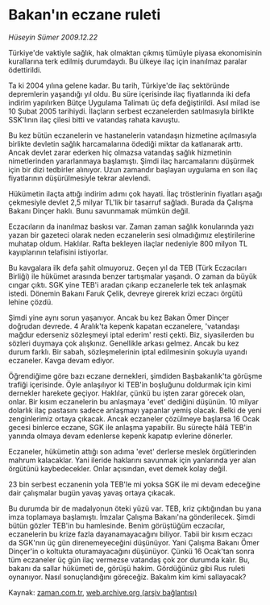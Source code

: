# Bakan'ın eczane ruleti

*Hüseyin Sümer 2009.12.22*

<tr><td class="metin" colspan="2" style="padding-top: 20px; padding-left: 5px; ">Türkiye'de vaktiyle sağlık, hak olmaktan çıkmış tümüyle piyasa ekonomisinin kurallarına terk edilmiş durumdaydı. Bu ülkeye ilaç için inanılmaz paralar ödettirildi.</td></tr><tr><td class="metin" colspan="2" style="padding-top: 20px; padding-left: 5px; "><p>Ta ki 2004 yılına gelene kadar. Bu tarih, Türkiye'de ilaç sektöründe depremlerin yaşandığı yıl oldu. Bu süre içerisinde ilaç fiyatlarında iki defa indirim yapılırken Bütçe Uygulama Talimatı üç defa değiştirildi. Asıl milad ise 10 Şubat 2005 tarihiydi. İlaçların serbest eczanelerden satılmasıyla birlikte SSK'lının ilaç çilesi bitti ve vatandaş rahata kavuştu.
<p>Bu kez bütün eczanelerin ve hastanelerin vatandaşın hizmetine açılmasıyla birlikte devletin sağlık harcamalarına ödediği miktar da katlanarak arttı. Ancak devlet zarar ederken hiç olmazsa vatandaş sağlık hizmetinin nimetlerinden yararlanmaya başlamıştı. Şimdi ilaç harcamalarını düşürmek için bir dizi tedbirler alınıyor. Uzun zamandır başlayan uygulama en son ilaç fiyatlarının düşürülmesiyle tekrar alevlendi.
<p> Hükümetin ilaçta attığı indirim adımı çok hayati. İlaç tröstlerinin fiyatları aşağı çekmesiyle devlet 2,5 milyar TL'lik bir tasarruf sağladı. Burada da Çalışma Bakanı Dinçer haklı. Bunu savunmamak mümkün değil.
<p>Eczacıların da inanılmaz baskısı var. Zaman zaman sağlık konularında yazı yazan bir gazeteci olarak neden eczanelerin sesi olmadığımız eleştirilerine muhatap oldum. Haklılar. Rafta bekleyen ilaçlar nedeniyle 800 milyon TL kayıplarının telafisini istiyorlar.
<p>Bu kavgalara ilk defa şahit olmuyoruz. Geçen yıl da TEB (Türk Eczacıları Birliği) ile hükümet arasında benzer tartışmalar yaşandı. O zaman da büyük cıngar çıktı. SGK yine TEB'i aradan çıkarıp eczanelerle tek tek anlaşmak istedi. Dönemin Bakanı Faruk Çelik, devreye girerek krizi eczacı örgütü lehine çözdü.
<p>Şimdi yine aynı sorun yaşanıyor. Ancak bu kez Bakan Ömer Dinçer doğrudan devrede. 4 Aralık'ta kepenk kapatan eczanelere, 'vatandaşı mağdur ederseniz sözleşmeyi iptal ederim' resti çekti. Biz, siyasilerden bu sözleri duymaya çok alışkınız. Genellikle arkası gelmez. Ancak bu kez durum farklı. Bir sabah, sözleşmelerinin iptal edilmesinin şokuyla uyandı eczaneler. Kavga devam ediyor.
<p>Öğrendiğime göre bazı eczane dernekleri, şimdiden Başbakanlık'ta görüşme trafiği içerisinde. Öyle anlaşılıyor ki TEB'in boşluğunu doldurmak için kimi dernekler harekete geçiyor. Haklılar, çünkü bu işten zarar görecek olan, onlar. Bir kısım eczanelerin bu anlaşmaya 'evet' dediğini düşünün. 10 milyar dolarlık ilaç pastasını sadece anlaşmayı yapanlar yemiş olacak. Belki de yeni zenginlerimiz ortaya çıkacak. Ancak eczaneler çözülmeye başlarsa 16 Ocak gecesi binlerce eczane, SGK ile anlaşma yapabilir. Bu süreçte hâlâ TEB'in yanında olmaya devam edenlerse kepenk kapatıp evlerine dönerler.
<p>Eczaneler, hükümetin attığı son adıma 'evet' derlerse meslek örgütlerinden mahrum kalacaklar. Yani ileride haklarını savunmak için yanlarında yer alan örgütünü kaybedecekler. Onlar açısından, evet demek kolay değil.
<p>23 bin serbest eczanenin yola TEB'le mi yoksa SGK ile mi devam edeceğine dair çalışmalar bugün yavaş yavaş ortaya çıkacak.
<p>Bu durumda bir de madalyonun öteki yüzü var. TEB, kriz çıktığından bu yana imza toplamaya başlamıştı. İmzalar Çalışma Bakanı'na gönderilecek. Şimdi bütün gözler TEB'in bu hamlesinde. Benim görüştüğüm eczacılar, eczanelerin bu krize fazla dayanamayacağını biliyor. Tabii bir kısım eczacı da SGK'nın üç gün direnemeyeceğini düşünüyor. Yani Çalışma Bakanı Ömer Dinçer'in o koltukta oturamayacağını düşünüyor. Çünkü 16 Ocak'tan sonra tüm eczaneler üç gün ilaç vermezse vatandaş çok zor durumda kalır. Bu, bakanı da sallar hükümeti de, görüşü hakim. Gördüğünüz gibi Rus ruleti oynanıyor. Nasıl sonuçlandığını göreceğiz. Bakalım kim kimi sallayacak?<br/></p></p></p></p></p></p></p></p></p></p></td></tr>

Kaynak: [zaman.com.tr](http://zaman.com.tr/yazar.do?yazino=930419), [web.archive.org (arşiv bağlantısı)](http://web.archive.org/web/20100124074335/http://www.zaman.com.tr:80/yazar.do?yazino=930419)

